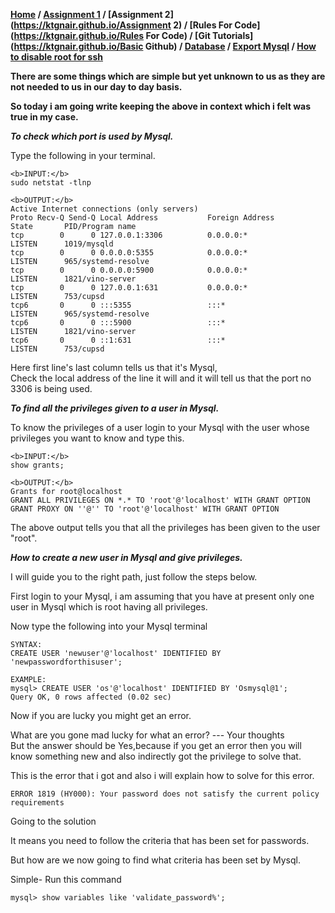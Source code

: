 **[Home](https://ktgnair.github.io/) / [Assignment 1](https://ktgnair.github.io/) / [Assignment 2](https://ktgnair.github.io/Assignment 2) / [Rules For Code](https://ktgnair.github.io/Rules For Code) / [Git Tutorials](https://ktgnair.github.io/Basic Github) / [Database](https://ktgnair.github.io/Database) / [Export Mysql](http://ktgnair.github.io/ExportMysql) / [How to disable root for ssh](http://ktgnair.github.io/DisableRoot)**  

**There are some things which are simple but yet unknown to us as they are not needed to us in our day to day basis.**  

**So today i am going write keeping the above in context which i felt was true in my case.**  

*__To check which port is used by Mysql.__*   

Type the following in your terminal.  
```  
<b>INPUT:</b>   
sudo netstat -tlnp  
```  

```  
<b>OUTPUT:</b>  
Active Internet connections (only servers)  
Proto Recv-Q Send-Q Local Address           Foreign Address         State       PID/Program name     
tcp        0      0 127.0.0.1:3306          0.0.0.0:*               LISTEN      1019/mysqld           
tcp        0      0 0.0.0.0:5355            0.0.0.0:*               LISTEN      965/systemd-resolve  
tcp        0      0 0.0.0.0:5900            0.0.0.0:*               LISTEN      1821/vino-server    
tcp        0      0 127.0.0.1:631           0.0.0.0:*               LISTEN      753/cupsd           
tcp6       0      0 :::5355                 :::*                    LISTEN      965/systemd-resolve   
tcp6       0      0 :::5900                 :::*                    LISTEN      1821/vino-server    
tcp6       0      0 ::1:631                 :::*                    LISTEN      753/cupsd           
```  

Here first line's last column tells us that it's Mysql,  
Check the local address of the line it will and it will tell us that the port no 3306 is being used.    

*__To find all the privileges given to a user in Mysql.__*  

To know the privileges of a user login to your Mysql with the user whose privileges you want to know and type this.  
```  
<b>INPUT:</b>    
show grants;  
```  

```  
<b>OUTPUT:</b>  
Grants for root@localhost     
GRANT ALL PRIVILEGES ON *.* TO 'root'@'localhost' WITH GRANT OPTION   
GRANT PROXY ON ''@'' TO 'root'@'localhost' WITH GRANT OPTION    
```  

The above output tells you that all the privileges has been given to the user "root".  

*__How to create a new user in Mysql and give privileges.__*  

I will guide you to the right path, just follow the steps below.  

First login to your Mysql, i am assuming that you have at present only one user in Mysql which is root having all privileges.  

Now type the following into your Mysql terminal  
```  
SYNTAX:  
CREATE USER 'newuser'@'localhost' IDENTIFIED BY 'newpasswordforthisuser';  

EXAMPLE:  
mysql> CREATE USER 'os'@'localhost' IDENTIFIED BY 'Osmysql@1';   
Query OK, 0 rows affected (0.02 sec)  
```  

Now if you are lucky you might get an error.  

What are you gone mad lucky for what an error?  --- Your thoughts   
But the answer should be Yes,because if you get an error then you will know something new and also indirectly got the privilege to solve that.    

This is the error that i got and also i will explain how to solve for this error.  
 ```  
ERROR 1819 (HY000): Your password does not satisfy the current policy requirements  
```  

Going to the solution  

It means you need to follow the criteria that has been set for passwords.  

But how are we now going to find what criteria has been set by Mysql.  

Simple-  Run this command   
```  
mysql> show variables like 'validate_password%';  
```  
